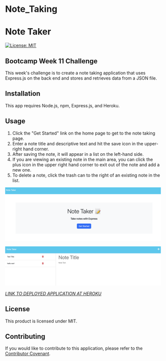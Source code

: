 # Note_Taking

# Note Taker

[![License: MIT](https://img.shields.io/badge/License-MIT-purple.svg)](https://opensource.org/licenses/MIT)

## Bootcamp Week 11 Challenge

This week's challenge is to create a note taking application that uses Express.js on the back end and stores and retrieves data from a JSON file.

## Installation

This app requires Node.js, npm, Express.js, and Heroku.

## Usage

1. Click the "Get Started" link on the home page to get to the note taking page.
2. Enter a note title and descriptive text and hit the save icon in the upper-right hand corner.
3. After saving the note, it will appear in a list on the left-hand side.
4. If you are viewing an existing note in the main area, you can click the plus icon in the upper right hand corner to exit out of the note and add a new one.
5. To delete a note, click the trash can to the right of an existing note in the list.

![image to get start](./public/assets/Images/1.png)

![example of what it looks like](./public/assets/Images/2.png)

[_LINK TO DEPLOYED APPLICATION AT HEROKU_](https://sonjdaniel-notetaking.herokuapp.com/)

## License

This product is licensed under MIT.

## Contributing

If you would like to contribute to this application, please refer to the [Contributor Covenant](https://www.contributor-covenant.org/).
